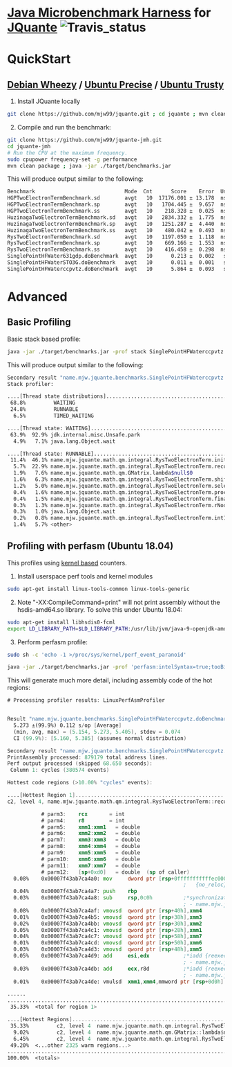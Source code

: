 # [Java Microbenchmark Harness](http://openjdk.java.net/projects/code-tools/jmh/) for [JQuante](https://github.com/mjw99/JQuante) ![Travis_status](https://travis-ci.org/mjw99/jquante-jmh.svg?branch=master)

# QuickStart

## [Debian Wheezy](http://www.debian.org/releases/wheezy/) / [Ubuntu Precise](http://releases.ubuntu.com/precise/) / [Ubuntu Trusty](http://releases.ubuntu.com/trusty/)

1. Install JQuante locally
```bash
git clone https://github.com/mjw99/jquante.git ; cd jquante ; mvn clean install 
```
2. Compile and run the benchmark:

```bash
git clone https://github.com/mjw99/jquante-jmh.git
cd jquante-jmh
# Run the CPU at the maximum frequency. 
sudo cpupower frequency-set -g performance
mvn clean package ; java -jar ./target/benchmarks.jar
```

This will produce output similar to the following:
```bash
Benchmark                             Mode  Cnt      Score    Error  Units
HGPTwoElectronTermBenchmark.sd        avgt   10  17176.001 ± 13.178  ns/op
HGPTwoElectronTermBenchmark.sp        avgt   10   1704.445 ±  9.657  ns/op
HGPTwoElectronTermBenchmark.ss        avgt   10    218.328 ±  0.025  ns/op
HuzinagaTwoElectronTermBenchmark.sd   avgt   10   2834.332 ±  1.775  ns/op
HuzinagaTwoElectronTermBenchmark.sp   avgt   10   1251.287 ±  4.440  ns/op
HuzinagaTwoElectronTermBenchmark.ss   avgt   10    480.042 ±  0.493  ns/op
RysTwoElectronTermBenchmark.sd        avgt   10   1197.050 ±  1.118  ns/op
RysTwoElectronTermBenchmark.sp        avgt   10    669.166 ±  1.553  ns/op
RysTwoElectronTermBenchmark.ss        avgt   10    416.458 ±  0.298  ns/op
SinglePointHFWater631gdp.doBenchmark  avgt   10      0.213 ±  0.002   s/op
SinglePointHFWaterSTO3G.doBenchmark   avgt   10      0.011 ±  0.001   s/op
SinglePointHFWaterccpvtz.doBenchmark  avgt   10      5.864 ±  0.093   s/op
```

# Advanced #

## Basic Profiling ##

Basic stack based profile:
```bash
java -jar ./target/benchmarks.jar -prof stack SinglePointHFWaterccpvtz
```
This will produce output similar to the following:
```bash
Secondary result "name.mjw.jquante.benchmarks.SinglePointHFWaterccpvtz.doBenchmark:·stack":
Stack profiler:

....[Thread state distributions]....................................................................
 68.8%         WAITING
 24.8%         RUNNABLE
  6.5%         TIMED_WAITING

....[Thread state: WAITING].........................................................................
 63.9%  92.9% jdk.internal.misc.Unsafe.park
  4.9%   7.1% java.lang.Object.wait

....[Thread state: RUNNABLE]........................................................................
 11.4%  46.1% name.mjw.jquante.math.qm.integral.RysTwoElectronTerm.initialiseG
  5.7%  22.9% name.mjw.jquante.math.qm.integral.RysTwoElectronTerm.recur
  1.9%   7.6% name.mjw.jquante.math.qm.GMatrix.lambda$null$0
  1.6%   6.3% name.mjw.jquante.math.qm.integral.RysTwoElectronTerm.shift
  1.2%   5.0% name.mjw.jquante.math.qm.integral.RysTwoElectronTerm.selectRoots
  0.4%   1.6% name.mjw.jquante.math.qm.integral.RysTwoElectronTerm.processG
  0.4%   1.5% name.mjw.jquante.math.qm.integral.RysTwoElectronTerm.finaliseG
  0.3%   1.3% name.mjw.jquante.math.qm.integral.RysTwoElectronTerm.rNode
  0.3%   1.0% java.lang.Object.wait
  0.2%   0.8% name.mjw.jquante.math.qm.integral.RysTwoElectronTerm.int1d
  1.4%   5.7% <other>
```


## Profiling with perfasm (Ubuntu 18.04)
This profiles using [kernel based](https://en.wikipedia.org/wiki/Perf_(Linux)) counters.

1) Install userspace perf tools and kernel modules
```bash
sudo apt-get install linux-tools-common linux-tools-generic
```

2) Note "-XX:CompileCommand=print" will not print assembly without the hsdis-amd64.so library. To solve this under Ubuntu 18.04:
```bash
sudo apt-get install libhsdis0-fcml
export LD_LIBRARY_PATH=$LD_LIBRARY_PATH:/usr/lib/jvm/java-9-openjdk-amd64/lib/amd64
```

3) Perform perfasm profile:
```bash
sudo sh -c 'echo -1 >/proc/sys/kernel/perf_event_paranoid'

java -jar ./target/benchmarks.jar -prof 'perfasm:intelSyntax=true;tooBigThreshold=1500;top=3' SinglePointHFWaterccpvtz
```
This will generate much more detail, including assembly code of the hot regions:

```asm
# Processing profiler results: LinuxPerfAsmProfiler 


Result "name.mjw.jquante.benchmarks.SinglePointHFWaterccpvtz.doBenchmark":
  5.273 ±(99.9%) 0.112 s/op [Average]
  (min, avg, max) = (5.154, 5.273, 5.405), stdev = 0.074
  CI (99.9%): [5.160, 5.385] (assumes normal distribution)

Secondary result "name.mjw.jquante.benchmarks.SinglePointHFWaterccpvtz.doBenchmark:·asm":
PrintAssembly processed: 879179 total address lines.
Perf output processed (skipped 68.650 seconds):
 Column 1: cycles (380574 events)

Hottest code regions (>10.00% "cycles" events):

....[Hottest Region 1]..............................................................................
c2, level 4, name.mjw.jquante.math.qm.integral.RysTwoElectronTerm::recur, version 1907 (3373 bytes)

           # parm3:    rcx       = int
           # parm4:    r8        = int
           # parm5:    xmm1:xmm1   = double
           # parm6:    xmm2:xmm2   = double
           # parm7:    xmm3:xmm3   = double
           # parm8:    xmm4:xmm4   = double
           # parm9:    xmm5:xmm5   = double
           # parm10:   xmm6:xmm6   = double
           # parm11:   xmm7:xmm7   = double
           # parm12:   [sp+0xd0]   = double  (sp of caller)
  0.08%    0x00007f43ab7ca4a0: mov     dword ptr [rsp+0fffffffffffec000h],eax
                                                         ;   {no_reloc}
  0.04%    0x00007f43ab7ca4a7: push    rbp
  0.03%    0x00007f43ab7ca4a8: sub     rsp,0c0h          ;*synchronization entry
                                                         ; - name.mjw.jquante.math.qm.integral.RysTwoElectronTerm::recur@-1 (line 1687)
  0.08%    0x00007f43ab7ca4af: vmovsd  qword ptr [rsp+40h],xmm4
  0.01%    0x00007f43ab7ca4b5: vmovsd  qword ptr [rsp+38h],xmm3
  0.02%    0x00007f43ab7ca4bb: vmovsd  qword ptr [rsp+30h],xmm2
  0.05%    0x00007f43ab7ca4c1: vmovsd  qword ptr [rsp+28h],xmm1
  0.04%    0x00007f43ab7ca4c7: vmovsd  qword ptr [rsp+58h],xmm7
  0.01%    0x00007f43ab7ca4cd: vmovsd  qword ptr [rsp+50h],xmm6
  0.03%    0x00007f43ab7ca4d3: vmovsd  qword ptr [rsp+48h],xmm5
  0.05%    0x00007f43ab7ca4d9: add     esi,edx           ;*iadd {reexecute=0 rethrow=0 return_oop=0}
                                                         ; - name.mjw.jquante.math.qm.integral.RysTwoElectronTerm::recur@175 (line 1703)
  0.03%    0x00007f43ab7ca4db: add     ecx,r8d           ;*iadd {reexecute=0 rethrow=0 return_oop=0}
                                                         ; - name.mjw.jquante.math.qm.integral.RysTwoElectronTerm::recur@182 (line 1704)
  0.01%    0x00007f43ab7ca4de: vmulsd  xmm1,xmm4,mmword ptr [rsp+0d0h]

......
....................................................................................................
 35.33%  <total for region 1>

....[Hottest Regions]...............................................................................
 35.33%         c2, level 4  name.mjw.jquante.math.qm.integral.RysTwoElectronTerm::recur, version 1907 (3373 bytes)
  9.02%         c2, level 4  name.mjw.jquante.math.qm.GMatrix::lambda$null$0, version 2284 (1639 bytes)
  6.45%         c2, level 4  name.mjw.jquante.math.qm.integral.RysTwoElectronTerm::shift, version 1934 (2757 bytes)
 49.20%  <...other 2325 warm regions...>
....................................................................................................
100.00%  <totals>


```

